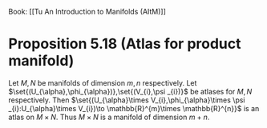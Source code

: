 Book: [[Tu An Introduction to Manifolds (AItM)]]
# Proposition 5.18 (Atlas for product manifold)
Let $M,N$ be manifolds of dimension $m,n$ respectively.
Let $\set{(U_{\alpha},\phi_{\alpha})},\set{(V_{i},\psi _{i})}$ be atlases for $M,N$ respectively.
Then $\set{(U_{\alpha}\times V_{i},\phi_{\alpha}\times \psi _{i}:U_{\alpha}\times V_{i})\to \mathbb{R}^{m}\times \mathbb{R}^{n}}$ is an atlas on $M\times N$.
Thus $M\times N$ is a manifold of dimension $m+n$.